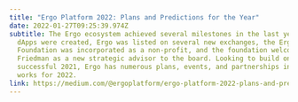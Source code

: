 ```yaml
---
title: "Ergo Platform 2022: Plans and Predictions for the Year"
date: 2022-01-27T09:25:39.974Z
subtitle: The Ergo ecosystem achieved several milestones in the last year. New
  dApps were created, Ergo was listed on several new exchanges, the Ergo
  Foundation was incorporated as a non-profit, and the foundation welcomed Dan
  Friedman as a new strategic advisor to the board. Looking to build on a
  successful 2021, Ergo has numerous plans, events, and partnerships in the
  works for 2022.
link: https://medium.com/@ergoplatform/ergo-platform-2022-plans-and-predictions-for-the-year-281b645409fc
---
```

